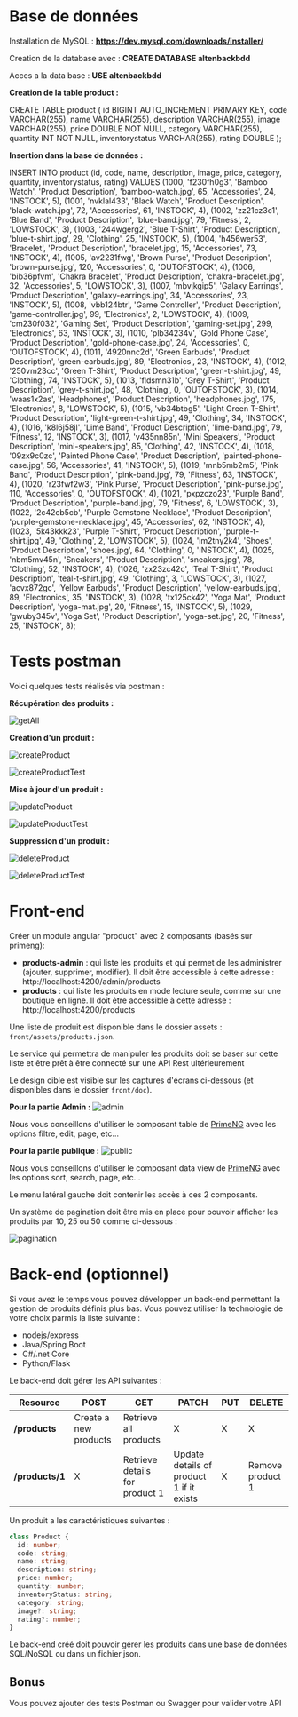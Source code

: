 # Base de données

Installation de MySQL : **https://dev.mysql.com/downloads/installer/**

Creation de la database avec : **CREATE DATABASE altenbackbdd**

Acces a la data base : **USE altenbackbdd**

**Creation de la table product :**

CREATE TABLE product (
    id BIGINT AUTO_INCREMENT PRIMARY KEY,
    code VARCHAR(255),
    name VARCHAR(255),
    description VARCHAR(255),
    image VARCHAR(255),
    price DOUBLE NOT NULL,
    category VARCHAR(255),
    quantity INT NOT NULL,
    inventorystatus VARCHAR(255),
    rating DOUBLE
);

**Insertion dans la base de données :**

INSERT INTO product (id, code, name, description, image, price, category, quantity, inventorystatus, rating) VALUES
(1000, 'f230fh0g3', 'Bamboo Watch', 'Product Description', 'bamboo-watch.jpg', 65, 'Accessories', 24, 'INSTOCK', 5),
(1001, 'nvklal433', 'Black Watch', 'Product Description', 'black-watch.jpg', 72, 'Accessories', 61, 'INSTOCK', 4),
(1002, 'zz21cz3c1', 'Blue Band', 'Product Description', 'blue-band.jpg', 79, 'Fitness', 2, 'LOWSTOCK', 3),
(1003, '244wgerg2', 'Blue T-Shirt', 'Product Description', 'blue-t-shirt.jpg', 29, 'Clothing', 25, 'INSTOCK', 5),
(1004, 'h456wer53', 'Bracelet', 'Product Description', 'bracelet.jpg', 15, 'Accessories', 73, 'INSTOCK', 4),
(1005, 'av2231fwg', 'Brown Purse', 'Product Description', 'brown-purse.jpg', 120, 'Accessories', 0, 'OUTOFSTOCK', 4),
(1006, 'bib36pfvm', 'Chakra Bracelet', 'Product Description', 'chakra-bracelet.jpg', 32, 'Accessories', 5, 'LOWSTOCK', 3),
(1007, 'mbvjkgip5', 'Galaxy Earrings', 'Product Description', 'galaxy-earrings.jpg', 34, 'Accessories', 23, 'INSTOCK', 5),
(1008, 'vbb124btr', 'Game Controller', 'Product Description', 'game-controller.jpg', 99, 'Electronics', 2, 'LOWSTOCK', 4),
(1009, 'cm230f032', 'Gaming Set', 'Product Description', 'gaming-set.jpg', 299, 'Electronics', 63, 'INSTOCK', 3),
(1010, 'plb34234v', 'Gold Phone Case', 'Product Description', 'gold-phone-case.jpg', 24, 'Accessories', 0, 'OUTOFSTOCK', 4),
(1011, '4920nnc2d', 'Green Earbuds', 'Product Description', 'green-earbuds.jpg', 89, 'Electronics', 23, 'INSTOCK', 4),
(1012, '250vm23cc', 'Green T-Shirt', 'Product Description', 'green-t-shirt.jpg', 49, 'Clothing', 74, 'INSTOCK', 5),
(1013, 'fldsmn31b', 'Grey T-Shirt', 'Product Description', 'grey-t-shirt.jpg', 48, 'Clothing', 0, 'OUTOFSTOCK', 3),
(1014, 'waas1x2as', 'Headphones', 'Product Description', 'headphones.jpg', 175, 'Electronics', 8, 'LOWSTOCK', 5),
(1015, 'vb34btbg5', 'Light Green T-Shirt', 'Product Description', 'light-green-t-shirt.jpg', 49, 'Clothing', 34, 'INSTOCK', 4),
(1016, 'k8l6j58jl', 'Lime Band', 'Product Description', 'lime-band.jpg', 79, 'Fitness', 12, 'INSTOCK', 3),
(1017, 'v435nn85n', 'Mini Speakers', 'Product Description', 'mini-speakers.jpg', 85, 'Clothing', 42, 'INSTOCK', 4),
(1018, '09zx9c0zc', 'Painted Phone Case', 'Product Description', 'painted-phone-case.jpg', 56, 'Accessories', 41, 'INSTOCK', 5),
(1019, 'mnb5mb2m5', 'Pink Band', 'Product Description', 'pink-band.jpg', 79, 'Fitness', 63, 'INSTOCK', 4),
(1020, 'r23fwf2w3', 'Pink Purse', 'Product Description', 'pink-purse.jpg', 110, 'Accessories', 0, 'OUTOFSTOCK', 4),
(1021, 'pxpzczo23', 'Purple Band', 'Product Description', 'purple-band.jpg', 79, 'Fitness', 6, 'LOWSTOCK', 3),
(1022, '2c42cb5cb', 'Purple Gemstone Necklace', 'Product Description', 'purple-gemstone-necklace.jpg', 45, 'Accessories', 62, 'INSTOCK', 4),
(1023, '5k43kkk23', 'Purple T-Shirt', 'Product Description', 'purple-t-shirt.jpg', 49, 'Clothing', 2, 'LOWSTOCK', 5),
(1024, 'lm2tny2k4', 'Shoes', 'Product Description', 'shoes.jpg', 64, 'Clothing', 0, 'INSTOCK', 4),
(1025, 'nbm5mv45n', 'Sneakers', 'Product Description', 'sneakers.jpg', 78, 'Clothing', 52, 'INSTOCK', 4),
(1026, 'zx23zc42c', 'Teal T-Shirt', 'Product Description', 'teal-t-shirt.jpg', 49, 'Clothing', 3, 'LOWSTOCK', 3),
(1027, 'acvx872gc', 'Yellow Earbuds', 'Product Description', 'yellow-earbuds.jpg', 89, 'Electronics', 35, 'INSTOCK', 3),
(1028, 'tx125ck42', 'Yoga Mat', 'Product Description', 'yoga-mat.jpg', 20, 'Fitness', 15, 'INSTOCK', 5),
(1029, 'gwuby345v', 'Yoga Set', 'Product Description', 'yoga-set.jpg', 20, 'Fitness', 25, 'INSTOCK', 8);

# Tests postman

Voici quelques tests réalisés via postman : 

**Récupération des produits :**

![getAll](front/doc/getAll.png)

**Création d'un produit :**

![createProduct](front/doc/createProduct.png)

![createProductTest](front/doc/createProductTest.png)

**Mise à jour d'un produit :**

![updateProduct](front/doc/updateProduct.png)

![updateProductTest](front/doc/updateProductTest.png)

**Suppression d'un produit :**

![deleteProduct](front/doc/deleteProduct.png)

![deleteProductTest](front/doc/deleteProductTest.png)







# Front-end

Créer un module angular "product" avec 2 composants (basés sur primeng): 
 - **products-admin** : qui liste les produits et qui permet de les administrer (ajouter, supprimer, modifier).
    Il doit être accessible à cette adresse : http://localhost:4200/admin/products
 - **products** : qui liste les produits en mode lecture seule, comme sur une boutique en ligne.
    Il doit être accessible à cette adresse : http://localhost:4200/products

Une liste de produit est disponible dans le dossier assets : `front/assets/products.json`.

Le service qui permettra de manipuler les produits doit se baser sur cette liste et être prêt à être connecté sur une API Rest ultérieurement

Le design cible est visible sur les captures d'écrans ci-dessous (et disponibles dans le dossier `front/doc`).

**Pour la partie Admin :**
![admin](front/doc/products-admin.png)

Nous vous conseillons d'utiliser le composant table de [PrimeNG](https://primeng.org/table/filter) avec les options filtre, edit, page, etc...

 **Pour la partie publique :**
![public](front/doc/products.png)

Nous vous conseillons d'utiliser le composant data view de [PrimeNG](https://primeng.org/dataview) avec les options sort, search, page, etc...


Le menu latéral gauche doit contenir les accès à ces 2 composants.

Un système de pagination doit être mis en place pour pouvoir afficher les produits par 10, 25 ou 50 comme ci-dessous :

![pagination](front/doc/pagination.png)

# Back-end (optionnel)

Si vous avez le temps vous pouvez développer un back-end permettant la gestion de produits définis plus bas.
Vous pouvez utiliser la technologie de votre choix parmis la liste suivante :

- nodejs/express
- Java/Spring Boot
- C#/.net Core
- Python/Flask


Le back-end doit gérer les API suivantes : 

| Resource           | POST                  | GET                            | PATCH                                    | PUT | DELETE           |
| ------------------ | --------------------- | ------------------------------ | ---------------------------------------- | --- | ---------------- |
| **/products**      | Create a new products | Retrieve all products          | X                                        | X   |     X            |
| **/products/1**    | X                     | Retrieve details for product 1 | Update details of product 1 if it exists | X   | Remove product 1 |

Un produit a les caractéristiques suivantes : 

``` typescript
class Product {
  id: number;
  code: string;
  name: string;
  description: string;
  price: number;
  quantity: number;
  inventoryStatus: string;
  category: string;
  image?: string;
  rating?: number;
}
```

Le back-end créé doit pouvoir gérer les produits dans une base de données SQL/NoSQL ou dans un fichier json.

## Bonus

Vous pouvez ajouter des tests Postman ou Swagger pour valider votre API
